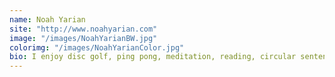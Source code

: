 ```yaml
---
name: Noah Yarian
site: "http://www.noahyarian.com"
image: "/images/NoahYarianBW.jpg"
colorimg: "/images/NoahYarianColor.jpg"
bio: I enjoy disc golf, ping pong, meditation, reading, circular sentences, and
---
```

